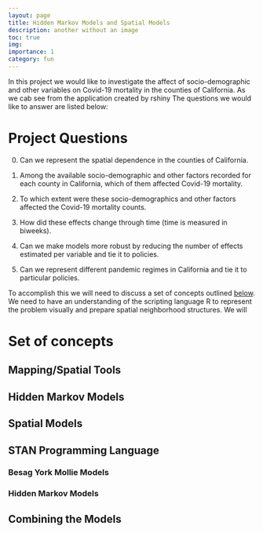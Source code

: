 ```yaml
---
layout: page
title: Hidden Markov Models and Spatial Models
description: another without an image
toc: true
img:
importance: 1
category: fun
---
```


In this project we would like to investigate the affect of socio-demographic and other variables on Covid-19 mortality in the counties of California. As we cab see from the application created by rshiny The questions we would like to answer are listed below:

# Project Questions
0. Can we represent the spatial dependence in the counties of California.

1. Among the available socio-demographic and other factors recorded for each county in California, which of them affected Covid-19 mortality.

2. To which extent were these socio-demographics and other factors affected the Covid-19 mortality counts.

3. How did these effects change through time (time is measured in biweeks).

4. Can we make models more robust by reducing the number of effects estimated per variable and tie it to policies. 

5. Can we represent different pandemic regimes in California and tie it to particular policies. 


To accomplish this we will need to discuss a set of concepts outlined [below](#set_of_concepts). 
We need to have an understanding of the scripting language R to represent the problem visually and prepare spatial neighborhood structures. We will  

# <a name="set_of_concepts"></a> Set of concepts 

## Mapping/Spatial Tools    

## Hidden Markov Models

## Spatial Models

## STAN Programming Language

### Besag York Mollie Models

### Hidden Markov Models

## Combining the Models
